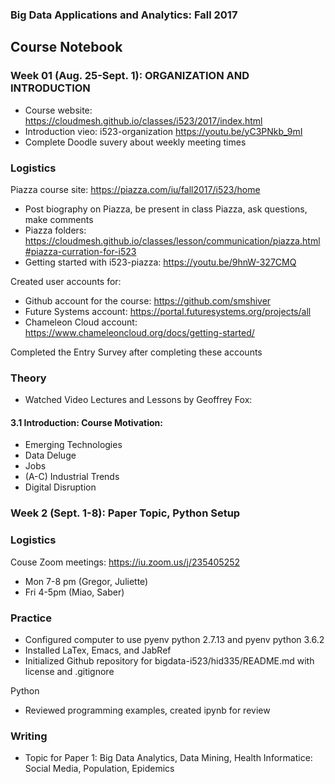 ### Big Data Applications and Analytics: Fall 2017

## Course Notebook
### Week 01 (Aug. 25-Sept. 1): ORGANIZATION AND INTRODUCTION      
* Course website: https://cloudmesh.github.io/classes/i523/2017/index.html 
*	Introduction vieo: i523-organization https://youtu.be/yC3PNkb_9mI  
* Complete Doodle suvery about weekly meeting times

### Logistics
Piazza course site: https://piazza.com/iu/fall2017/i523/home 
* Post biography on Piazza, be present in class Piazza, ask questions, make comments
* Piazza folders: https://cloudmesh.github.io/classes/lesson/communication/piazza.html#piazza-curration-for-i523 
* Getting started with i523-piazza: https://youtu.be/9hnW-327CMQ 

Created user accounts for: 
* Github account for the course: https://github.com/smshiver
* Future Systems account: https://portal.futuresystems.org/projects/all
* Chameleon Cloud account: https://www.chameleoncloud.org/docs/getting-started/

Completed the Entry Survey after completing these accounts

### Theory
* Watched Video Lectures and Lessons by Geoffrey Fox:
#### 3.1 Introduction: Course Motivation:
* Emerging Technologies
* Data Deluge
* Jobs
* (A-C) Industrial Trends
* Digital Disruption

### Week 2 (Sept. 1-8): Paper Topic, Python Setup
### Logistics
Couse Zoom meetings:	https://iu.zoom.us/j/235405252
* Mon 7-8 pm (Gregor, Juliette)
* Fri 4-5pm (Miao, Saber)

### Practice
* Configured computer to use pyenv python 2.7.13 and pyenv python 3.6.2
* Installed LaTex, Emacs, and JabRef
* Initialized Github repository for bigdata-i523/hid335/README.md with license and .gitignore

Python
* Reviewed programming examples, created ipynb for review

### Writing
* Topic for Paper 1: Big Data Analytics, Data Mining, Health Informatice: Social Media, Population, Epidemics 
